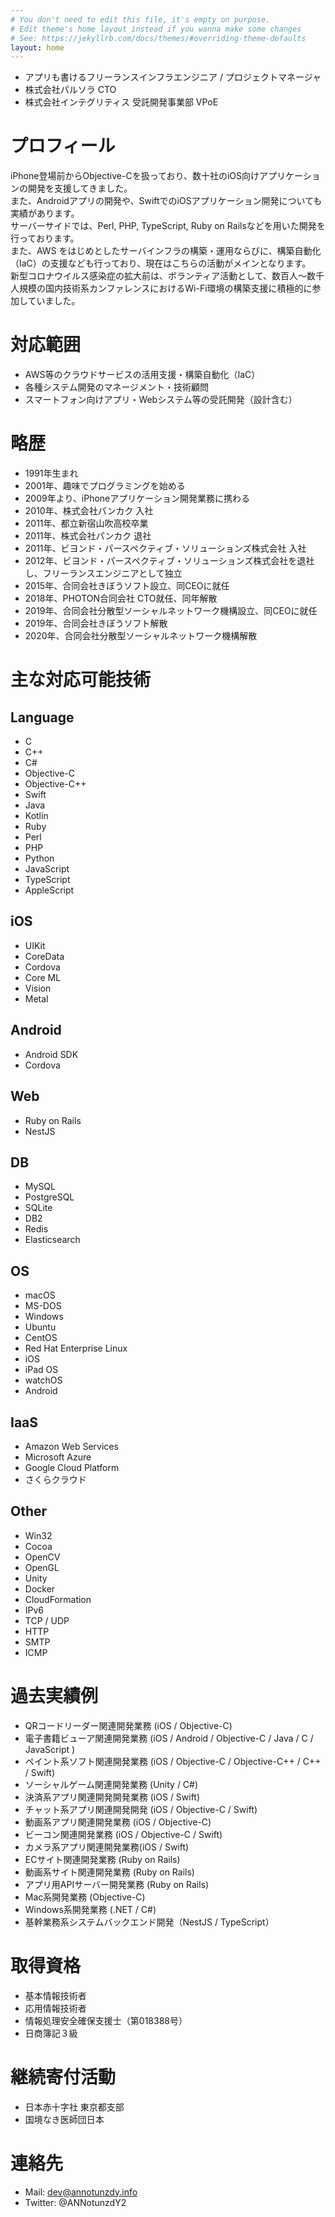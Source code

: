 ```yaml
---
# You don't need to edit this file, it's empty on purpose.
# Edit theme's home layout instead if you wanna make some changes
# See: https://jekyllrb.com/docs/themes/#overriding-theme-defaults
layout: home
---
```

- アプリも書けるフリーランスインフラエンジニア / プロジェクトマネージャ
- 株式会社パルソラ CTO
- 株式会社インテグリティス 受託開発事業部 VPoE

# プロフィール
iPhone登場前からObjective-Cを扱っており、数十社のiOS向けアプリケーションの開発を支援してきました。  
また、Androidアプリの開発や、SwiftでのiOSアプリケーション開発についても実績があります。  
サーバーサイドでは、Perl, PHP, TypeScript, Ruby on Railsなどを用いた開発を行っております。  
また、AWS をはじめとしたサーバインフラの構築・運用ならびに、構築自動化（IaC）の支援なども行っており、現在はこちらの活動がメインとなります。  
新型コロナウイルス感染症の拡大前は、ボランティア活動として、数百人〜数千人規模の国内技術系カンファレンスにおけるWi-Fi環境の構築支援に積極的に参加していました。

# 対応範囲

- AWS等のクラウドサービスの活用支援・構築自動化（IaC）
- 各種システム開発のマネージメント・技術顧問
- スマートフォン向けアプリ・Webシステム等の受託開発（設計含む）

# 略歴
- 1991年生まれ
- 2001年、趣味でプログラミングを始める
- 2009年より、iPhoneアプリケーション開発業務に携わる
- 2010年、株式会社パンカク 入社
- 2011年、都立新宿山吹高校卒業
- 2011年、株式会社パンカク 退社
- 2011年、ビヨンド・パースペクティブ・ソリューションズ株式会社 入社
- 2012年、ビヨンド・パースペクティブ・ソリューションズ株式会社を退社し、フリーランスエンジニアとして独立
- 2015年、合同会社きぼうソフト設立、同CEOに就任
- 2018年、PHOTON合同会社 CTO就任、同年解散
- 2019年、合同会社分散型ソーシャルネットワーク機構設立、同CEOに就任
- 2019年、合同会社きぼうソフト解散
- 2020年、合同会社分散型ソーシャルネットワーク機構解散

# 主な対応可能技術

## Language
- C
- C++
- C#
- Objective-C
- Objective-C++
- Swift
- Java
- Kotlin
- Ruby
- Perl
- PHP
- Python
- JavaScript
- TypeScript
- AppleScript

## iOS
- UIKit
- CoreData
- Cordova
- Core ML
- Vision
- Metal

## Android
- Android SDK
- Cordova

## Web
- Ruby on Rails
- NestJS

## DB
- MySQL
- PostgreSQL
- SQLite
- DB2
- Redis
- Elasticsearch

## OS
- macOS
- MS-DOS
- Windows
- Ubuntu
- CentOS
- Red Hat Enterprise Linux
- iOS
- iPad OS
- watchOS
- Android

## IaaS
- Amazon Web Services
- Microsoft Azure
- Google Cloud Platform
- さくらクラウド

## Other
- Win32
- Cocoa
- OpenCV
- OpenGL
- Unity
- Docker
- CloudFormation
- IPv6
- TCP / UDP
- HTTP
- SMTP
- ICMP

# 過去実績例
- QRコードリーダー関連開発業務 (iOS / Objective-C)
- 電子書籍ビューア関連開発業務 (iOS / Android / Objective-C / Java / C / JavaScript )
- ペイント系ソフト関連開発業務 (iOS / Objective-C / Objective-C++ / C++ / Swift)
- ソーシャルゲーム関連開発業務 (Unity / C#)
- 決済系アプリ関連開発開発業務 (iOS / Swift)
- チャット系アプリ関連開発開発 (iOS / Objective-C / Swift)
- 動画系アプリ関連開発業務 (iOS / Objective-C)
- ビーコン関連開発業務 (iOS / Objective-C / Swift)
- カメラ系アプリ関連開発業務(iOS / Swift)
- ECサイト関連開発業務 (Ruby on Rails)
- 動画系サイト関連開発業務 (Ruby on Rails)
- アプリ用APIサーバー開発業務 (Ruby on Rails)
- Mac系開発業務 (Objective-C)
- Windows系開発業務 (.NET / C#)
- 基幹業務系システムバックエンド開発（NestJS / TypeScript）

# 取得資格
- 基本情報技術者
- 応用情報技術者
- 情報処理安全確保支援士（第018388号）
- 日商簿記３級

# 継続寄付活動
- 日本赤十字社 東京都支部
- 国境なき医師団日本

# 連絡先
- Mail: dev@annotunzdy.info
- Twitter: @ANNotunzdY2
